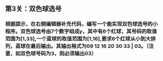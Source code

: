 ##  第3关：双色球选号
### 根据提示，在右侧编辑器补充代码，编写一个能实现双色球选号的小程序。双色球选号由7个数字组成y，其中有6个红球，其号码的取值范围为[1,33],一个蓝球的取值范围为[1,16],要求6个红球从小到大排列，蓝球在最后输出。其输出格式为09 12 16 20 30 33 | 03。（注意，如双色球号码为3，则必须输出03）
